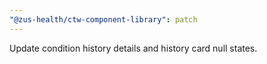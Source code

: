 ```yaml
---
"@zus-health/ctw-component-library": patch
---
```


Update condition history details and history card null states.

